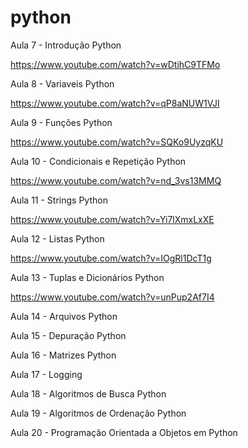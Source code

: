 # python
Aula 7 - Introdução Python

https://www.youtube.com/watch?v=wDtihC9TFMo

Aula 8 - Variaveis Python

https://www.youtube.com/watch?v=qP8aNUW1VJI

Aula 9 - Funções Python

https://www.youtube.com/watch?v=SQKo9UyzqKU

Aula 10 - Condicionais e Repetição Python

https://www.youtube.com/watch?v=nd_3vs13MMQ

Aula 11 - Strings Python

https://www.youtube.com/watch?v=Yi7lXmxLxXE

Aula 12 - Listas Python

https://www.youtube.com/watch?v=IOgRl1DcT1g

Aula 13 - Tuplas e Dicionários Python

https://www.youtube.com/watch?v=unPup2Af7I4

Aula 14 - Arquivos Python

Aula 15 - Depuração Python

Aula 16 - Matrizes Python

Aula 17 - Logging

Aula 18 - Algoritmos de Busca Python

Aula 19 - Algoritmos de Ordenação Python

Aula 20 - Programação Orientada a Objetos em Python
